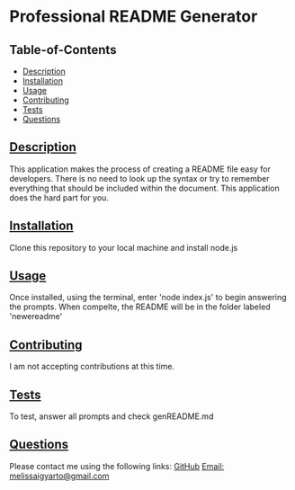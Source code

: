 # Professional README Generator

   
  ## Table-of-Contents
  * [Description](#description)
  * [Installation](#installation)
  * [Usage](#usage)
  * [Contributing](#contributing)
  * [Tests](#tests)
  * [Questions](#questions)
  
  ## [Description](#table-of-contents)
  This application makes the process of creating a README file easy for developers. There is no need to look up the syntax or try to remember everything that should be included within the document. This application does the hard part for you.

  ## [Installation](#table-of-contents)
  Clone this repository to your local machine and install node.js
  ## [Usage](#table-of-contents)
  Once installed, using the terminal, enter 'node index.js' to begin answering the prompts. When compelte, the README will be in the folder labeled 'newereadme'
  ## [Contributing](#table-of-contents)
  I am not accepting contributions at this time.
  ## [Tests](#table-of-contents)
  To test, answer all prompts and check genREADME.md
  ## [Questions](#table-of-contents)
  Please contact me using the following links:
  [GitHub](https://github.com/melissaigy)
  [Email: melissaigyarto@gmail.com](mailto:melissaigyarto@gmail.com)

